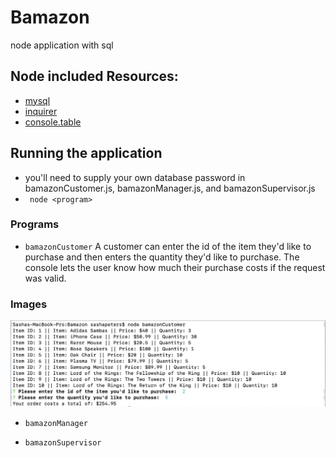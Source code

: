 # Bamazon
node application with sql

## Node included Resources:
- [mysql](https://www.npmjs.com/package/mysql)
- [inquirer](https://www.npmjs.com/package/inquirer)
- [console.table](https://www.npmjs.com/package/console.table)

## Running the application
- you'll need to supply your own database password in bamazonCustomer.js, bamazonManager.js, and bamazonSupervisor.js
- ``` node <program>```

### Programs
- ```bamazonCustomer```
 A customer can enter the id of the item they'd like to purchase and then enters the quantity they'd like to purchase. The console lets the user know how much their purchase costs if the request was valid.
 ### Images
 <img src="images/customer1.png" alt="customer1 image">
 
- ```bamazonManager```

- ```bamazonSupervisor```
